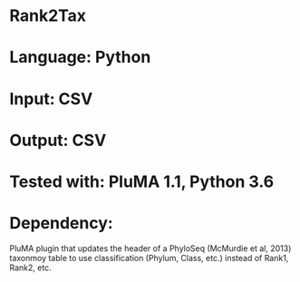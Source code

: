 # Rank2Tax
# Language: Python
# Input: CSV
# Output: CSV
# Tested with: PluMA 1.1, Python 3.6
# Dependency: 

PluMA plugin that updates the header of a 
PhyloSeq (McMurdie et al, 2013) taxonmoy table
to use classification (Phylum, Class, etc.)
instead of Rank1, Rank2, etc.
